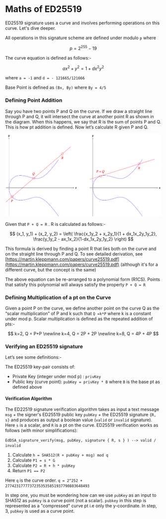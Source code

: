 # Maths of ED25519

ED25519 signature uses a curve and involves performing operations on this curve. Let's dive deeper.

All operations in this signature scheme are defined under modulo `p` where&#x20;

$$
p = 2^{255} - 19
$$

The curve equation is defined as follows:-

$$
ax^2 + y^2 = 1 + dx^2y^2
$$

where `a = -1` and `d = - 121665/121666`

Base Point is defined as `(Bx, By)` where `By = 4/5`

### Defining Point Addition&#x20;

Say you have two points P and Q on the curve. If we draw a straight line through P and Q, it will intersect the curve at another point R as shown in the diagram. When this happens, we say that R is the sum of points P and Q. This is how pt addition is defined. Now let’s calculate R given P and Q.

![Point Addition on the Curve](<../.gitbook/assets/Curve pt addn.png>)

Given that `P + Q = R` . R is calculated as follows:-

$$
(x_1, y_1) + (x_2, y_2) = \left( \frac{x_1y_2 + x_2y_1}{1 + dx_1x_2y_1y_2}, \frac{y_1y_2 - ax_1x_2}{1-dx_1x_2y_1y_2} \right)
$$

This formula is derived by finding a point R that lies both on the curve and on the straight line through P and Q. To see detailed derivation, see [https://martin.kleppmann.com/papers/curve25519.pdf](https://martin.kleppmann.com/papers/curve25519.pdf) (although it's for a different curve, but the concept is the same)

The above equation can be re-arranged to a polynomial form (R1CS). Points that satisfy this polynomial will always satisfy the property `P + Q = R`

### Defining Multiplication of a pt on the Curve

Given a point P on the curve, we define another point on the curve Q as the “scalar multiplication” of P and k such that `Q =k*P` where k is a constant under mod p. Scalar multiplication is defined as the repeated addition of pts:-&#x20;

$$
k=2, Q =  P+P
\newline
 k=4, Q = 2P + 2P
\newline
k=8, Q = 4P + 4P
$$

### Verifying an ED25519 signature

Let’s see some definitions:-

The ED25519 key-pair consists of:

* Private Key (integer under mod p) : `privKey`
* Public key (curve point): `pubKey = privKey * B` where `B` is the base pt as defined above

#### Verification Algorithm

The ED22519 signature verification algorithm takes as input a text message `msg` + the signer's ED25519 public key `pubKey` + the ED25519 signature `{R, s}` and produces as output a boolean value (`valid` or `invalid` signature). Here `s` is a scalar, and `R` is a pt on the curve. ED25519 verification works as follows (with minor simplifications):

`EdDSA_signature_verify(msg, pubKey, signature { R, s } ) --> valid / invalid`

1. Calculate `h = SHA512(R + pubKey + msg) mod q`
2. Calculate `P1 = s * G`
3. Calculate `P2 = R + h * pubKey`
4. Return `P1 == P2`

Here `q` is the curve order. `q = 2^252 + 27742317777372353535851937790883648493`

In step one, you must be wondering how can we use `pubKey` as an input to SHA512 as `pubKey` is a curve point (not a scalar). `pubkey` in this step is represented as a "compressed" curve pt i.e only the y-coordinate. In step, 3, `pubkey` is used as a curve point.

